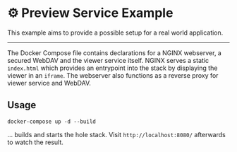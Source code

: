 :gear: Preview Service Example
==============================

This example aims to provide a possible setup for a real world application.

---

The Docker Compose file contains declarations for a NGINX webserver, a secured
WebDAV and the viewer service itself. NGINX serves a static `index.html` which
provides an entrypoint into the stack by displaying the viewer in an `iframe`.
The webserver also functions as a reverse proxy for viewer service and WebDAV.


Usage
-----

```shell
docker-compose up -d --build
```

... builds and starts the hole stack. Visit `http://localhost:8080/` afterwards
to watch the result.
